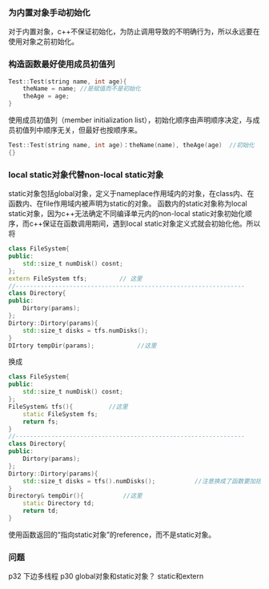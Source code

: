 ### 为内置对象手动初始化
对于内置对象，c++不保证初始化，为防止调用导致的不明确行为，所以永远要在使用对象之前初始化。
### 构造函数最好使用成员初值列
```c++
Test::Test(string name, int age){
    theName = name; //是赋值而不是初始化
    theAge = age;
}
```
使用成员初值列（member initialization list），初始化顺序由声明顺序决定，与成员初值列中顺序无关，但最好也按顺序来。
```c++
Test::Test(string name, int age)：theName(name), theAge(age)  //初始化
{}
```
### local static对象代替non-local static对象
static对象包括global对象，定义于nameplace作用域内的对象，在class内、在函数内、在file作用域内被声明为static的对象。
函数内的static对象称为local static对象，因为c++无法确定不同编译单元内的non-local static对象初始化顺序，而c++保证在函数调用期间，遇到local static对象定义式就会初始化他。所以将 
```c++
class FileSystem{
public:
    std::size_t numDisk() cosnt;
};
extern FileSystem tfs;         // 这里
//----------------------------------------------------------------
class Directory{
public:
    Dirtory(params);
};
Dirtory::Dirtory(params){
    std::size_t disks = tfs.numDisks();
}
DIrtory tempDir(params);            //这里
```
换成

```c++
class FileSystem{
public:
    std::size_t numDisk() cosnt;
};
FileSystem& tfs(){          //这里
    static FileSystem fs;
    return fs;
}
//----------------------------------------------------------------
class Directory{
public:
    Dirtory(params);
};
Dirtory::Dirtory(params){
    std::size_t disks = tfs().numDisks();           //注意换成了函数要加括号
}
Directory& tempDir(){           //这里
    static Directory td;
    return td;
}
```
使用函数返回的“指向static对象”的reference，而不是static对象。
### 问题
p32 下边多线程
p30 global对象和static对象？ 
static和extern
